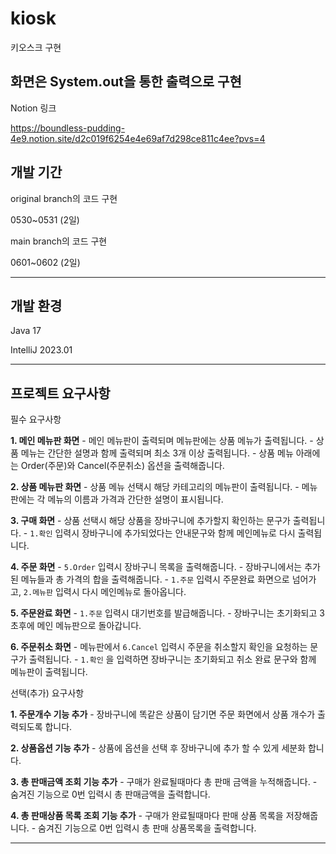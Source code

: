 # kiosk
키오스크 구현

화면은 System.out을 통한 출력으로 구현
--------------------------------------------
Notion 링크

https://boundless-pudding-4e9.notion.site/d2c019f6254e4e69af7d298ce811c4ee?pvs=4

## 개발 기간

original branch의 코드 구현 

0530~0531 (2일)

main branch의 코드 구현

0601~0602 (2일)

--------------------------------------
## 개발 환경

Java 17

IntelliJ 2023.01

--------------------------------------
## 프로젝트 요구사항

필수 요구사항

 **1. 메인 메뉴판 화면**
    - 메인 메뉴판이 출력되며 메뉴판에는 상품 메뉴가 출력됩니다.
    - 상품 메뉴는 간단한 설명과 함께 출력되며 최소 3개 이상 출력됩니다.
    - 상품 메뉴 아래에는 Order(주문)와 Cancel(주문취소) 옵션을 출력해줍니다.
    
**2. 상품 메뉴판 화면**
    - 상품 메뉴 선택시 해당 카테고리의 메뉴판이 출력됩니다.
    - 메뉴판에는 각 메뉴의 이름과 가격과 간단한 설명이 표시됩니다.
    
**3. 구매 화면**
    - 상품 선택시 해당 상품을 장바구니에 추가할지 확인하는 문구가 출력됩니다.
    - `1.확인` 입력시 장바구니에 추가되었다는 안내문구와 함께 메인메뉴로 다시 출력됩니다.
    
**4. 주문 화면**
    - `5.Order` 입력시 장바구니 목록을 출력해줍니다.
    - 장바구니에서는 추가된 메뉴들과 총 가격의 합을 출력해줍니다.
    - `1.주문` 입력시 주문완료 화면으로 넘어가고, `2.메뉴판` 입력시 다시 메인메뉴로 돌아옵니다.
    
**5. 주문완료 화면**
    - `1.주문` 입력시 대기번호를 발급해줍니다.
    - 장바구니는 초기화되고 3초후에 메인 메뉴판으로 돌아갑니다.
    
**6. 주문취소 화면**
    - 메뉴판에서 `6.Cancel` 입력시 주문을 취소할지 확인을 요청하는 문구가 출력됩니다.
    - `1.확인` 을 입력하면 장바구니는 초기화되고 취소 완료 문구와 함께 메뉴판이 출력됩니다.
    
선택(추가) 요구사항

**1. 주문개수 기능 추가**
    - 장바구니에 똑같은 상품이 담기면 주문 화면에서 상품 개수가 출력되도록 합니다.
    
**2. 상품옵션 기능 추가**
    - 상품에 옵션을 선택 후 장바구니에 추가 할 수 있게 세분화 합니다.
    
**3. 총 판매금액 조회 기능 추가**
    - 구매가 완료될때마다 총 판매 금액을 누적해줍니다.
    - 숨겨진 기능으로 0번 입력시 총 판매금액을 출력합니다.    
    
**4. 총 판매상품 목록 조회 기능 추가**
    - 구매가 완료될때마다 판매 상품 목록을 저장해줍니다.
    - 숨겨진 기능으로 0번 입력시 총 판매 상품목록을 출력합니다.    
    
---------------------------------------------------------

    
    
    
    
    
    
    
    
    
    
    
    
    
